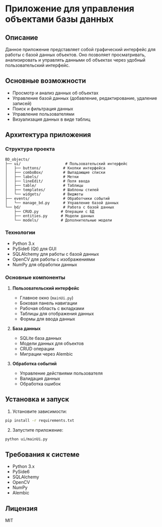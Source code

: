 # Приложение для управления объектами базы данных

## Описание
Данное приложение представляет собой графический интерфейс для работы с базой данных объектов. Оно позволяет просматривать, анализировать и управлять данными об объектах через удобный пользовательский интерфейс.

## Основные возможности
- Просмотр и анализ данных об объектах
- Управление базой данных (добавление, редактирование, удаление записей)
- Поиск и фильтрация данных
- Управление пользователями
- Визуализация данных в виде таблиц

## Архитектура приложения

### Структура проекта
```
BD_objects/
├── ui/                    # Пользовательский интерфейс
│   ├── buttons/          # Кнопки интерфейса
│   ├── comboBox/         # Выпадающие списки
│   ├── labels/           # Метки
│   ├── lineEdit/         # Поля ввода
│   ├── table/            # Таблицы
│   ├── templates/        # Шаблоны стилей
│   └── widgets/          # Виджеты
├── events/               # Обработчики событий
│   └── manage_bd.py      # Управление базой данных
└── bd/                   # Работа с базой данных
    ├── CRUD.py          # Операции с БД
    ├── entities.py      # Модели данных
    └── models/          # Дополнительные модели
```

### Технологии
- Python 3.x
- PySide6 (Qt) для GUI
- SQLAlchemy для работы с базой данных
- OpenCV для работы с изображениями
- NumPy для обработки данных

### Основные компоненты
1. **Пользовательский интерфейс**
   - Главное окно (`mainUi.py`)
   - Боковая панель навигации
   - Рабочая область с вкладками
   - Таблицы для отображения данных
   - Формы для ввода данных

2. **База данных**
   - SQLite база данных
   - Модели данных для объектов
   - CRUD операции
   - Миграции через Alembic

3. **Обработка событий**
   - Управление действиями пользователя
   - Валидация данных
   - Обработка ошибок

## Установка и запуск

1. Установите зависимости:
```bash
pip install -r requirements.txt
```

2. Запустите приложение:
```bash
python ui/mainUi.py
```

## Требования к системе
- Python 3.x
- PySide6
- SQLAlchemy
- OpenCV
- NumPy
- Alembic

## Лицензия
MIT 